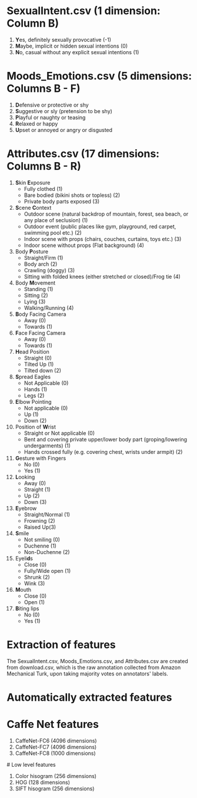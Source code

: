 
# SexualIntent.csv (1 dimension: Column B)
<ol>
  <li><b>Y</b>es, definitely sexually provocative (-1)</li>
  <li><b>M</b>aybe, implicit or hidden sexual intentions (0)</li>
  <li><b>N</b>o, casual without any explicit sexual intentions (1)</li>
</ol>

# Moods_Emotions.csv (5 dimensions: Columns B - F)
<ol>
  <li><b>D</b>efensive or protective or shy</li>
  <li><b>S</b>uggestive or sly (pretension to be shy)</li>
  <li><b>P</b>layful or naughty or teasing</li>
  <li><b>R</b>elaxed or happy</li>
  <li><b>U</b>pset or annoyed or angry or disgusted</li>
</ol>

# Attributes.csv (17 dimensions: Columns B - R)
<ol>
  <li type = "1"> <b>S</b>kin <b>E</b>xposure
    <ul>
      <li>Fully clothed (1) </li>
      <li>Bare bodied (bikini shots or topless) (2)</li>
      <li>Private body parts exposed (3)</li>
    </ul>
  </li>
  <li type = "1"> <b>S</b>cene <b>C</b>ontext
    <ul>
      <li>Outdoor scene (natural backdrop of mountain, forest, sea beach, or any place of seclusion) (1)</li>
      <li>Outdoor event (public places like gym, playground, red carpet, swimming pool etc.) (2)</li>
      <li>Indoor scene with props (chairs, couches, curtains, toys etc.) (3)</li>
      <li>Indoor scene without props (Flat background) (4)</li>
    </ul>
  </li>
  
  <li>Body <b>P</b>osture
    <ul>
      <li>Straight/Firm (1)</li>
      <li>Body arch (2)</li>
      <li>Crawling (doggy) (3)</li>
      <li>Sitting with folded knees (either stretched or closed)/Frog tie (4)</li>
    </ul>
  </li>
  <li>Body <b>M</b>ovement
    <ul>
      <li>Standing (1)</li>
      <li>Sitting (2)</li>
      <li>Lying (3)</li>
      <li>Walking/Running (4)</li>
    </ul>
  </li>
  
  <li><b>B</b>ody Facing Camera
    <ul>
      <li>Away (0)</li>
      <li>Towards (1)</li>
    </ul>
  </li>
  <li><b>F</b>ace Facing Camera
    <ul>
      <li>Away (0)</li>
      <li>Towards (1)</li>
    </ul>
  </li>
  
  <li><b>H</b>ead Position
    <ul>
      <li>Straight (0)</li>
      <li>Tilted Up (1)</li>
      <li>Tilted down (2)</li>
    </ul>
  </li>
  
  <li><b>S</b>pread Eagles
    <ul>
      <li>Not Applicable (0)</li>
      <li>Hands (1)</li>
      <li>Legs (2)</li>
    </ul>
  </li>
  
  <li><b>E</b>lbow Pointing
    <ul>
      <li>Not applicable (0)</li>
      <li>Up (1)</li>
      <li>Down (2)</li>
    </ul>
  </li>
  
  <li>Position of <b>W</b>rist
    <ul>
      <li>Straight or Not applicable (0)</li>
      <li>Bent and covering private upper/lower body part (groping/lowering undergarments) (1)</li>
      <li>Hands crossed fully (e.g. covering chest, wrists under armpit) (2)</li>
    </ul>
  </li>
  
  <li><b>G</b>esture with Fingers
    <ul>
      <li>No (0)</li>
      <li>Yes (1)</li>
    </ul>
  </li>
  
  <li><b>L</b>ooking
    <ul>
      <li>Away (0)</li>
      <li>Straight (1)</li>
      <li>Up (2)</li>
      <li>Down (3)</li>
    </ul>
  </li>
  
  <li><b>E</b>yebrow
      <ul>
      <li>Straight/Normal (1)</li>
      <li>Frowning (2)</li>
      <li>Raised Up(3)</li>
    </ul>
  </li>
  <li><b>S</b>mile
    <ul>
      <li>Not smiling (0)</li>
      <li>Duchenne (1)</li>
      <li>Non-Duchenne (2)</li>
    </ul>
  </li>
  <li>Eyeli<b>d</b>s
    <ul>
      <li>Close (0)</li>
      <li>Fully/Wide open (1)</li>
      <li>Shrunk (2)</li>
      <li>Wink (3)</li>
    </ul>
  </li>
  <li><b>M</b>outh
    <ul>
      <li>Close (0)</li>
      <li>Open (1)</li>
    </ul>
  </li>
  <li><b>B</b>iting lips
    <ul>
      <li>No (0)</li>
      <li>Yes (1)</li>
    </ul>
  </li>
</ol>

# Extraction of features 
<p> The SexualIntent.csv, Moods_Emotions.csv, and Attributes.csv are created from download.csv, which is the raw annotation collected from Amazon Mechanical Turk, upon taking majority votes on annotators' labels.</p>

# Automatically extracted features
# Caffe Net features
<ol>
  <li>CaffeNet-FC6 (4096 dimensions)</li>
  <li>CaffeNet-FC7 (4096 dimensions)</li>
  <li>CaffeNet-FC8 (1000 dimensions)</li>
</ol>
# Low level features
<ol>
  <li>Color hisogram (256 dimensions)</li>
  <li>HOG (128 dimensions)</li>
  <li>SIFT hisogram (256 dimensions)</li>
</ol>
